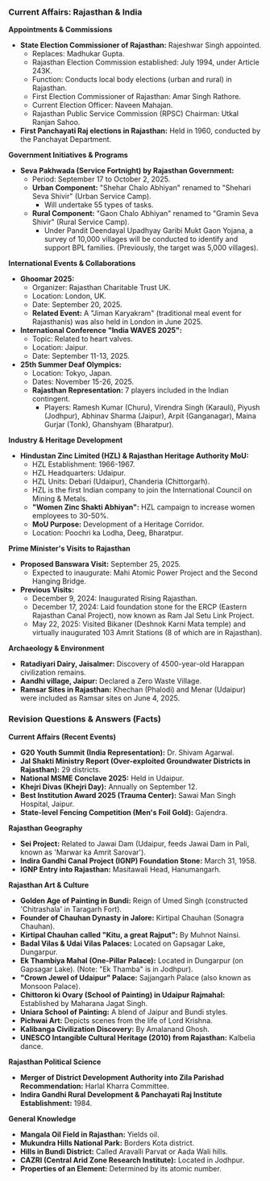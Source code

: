 ### Current Affairs: Rajasthan & India

**Appointments & Commissions**

*   **State Election Commissioner of Rajasthan:** Rajeshwar Singh appointed.
    *   Replaces: Madhukar Gupta.
    *   Rajasthan Election Commission established: July 1994, under Article 243K.
    *   Function: Conducts local body elections (urban and rural) in Rajasthan.
    *   First Election Commissioner of Rajasthan: Amar Singh Rathore.
    *   Current Election Officer: Naveen Mahajan.
    *   Rajasthan Public Service Commission (RPSC) Chairman: Utkal Ranjan Sahoo.
*   **First Panchayati Raj elections in Rajasthan:** Held in 1960, conducted by the Panchayat Department.

**Government Initiatives & Programs**

*   **Seva Pakhwada (Service Fortnight) by Rajasthan Government:**
    *   Period: September 17 to October 2, 2025.
    *   **Urban Component:** "Shehar Chalo Abhiyan" renamed to "Shehari Seva Shivir" (Urban Service Camp).
        *   Will undertake 55 types of tasks.
    *   **Rural Component:** "Gaon Chalo Abhiyan" renamed to "Gramin Seva Shivir" (Rural Service Camp).
        *   Under Pandit Deendayal Upadhyay Garibi Mukt Gaon Yojana, a survey of 10,000 villages will be conducted to identify and support BPL families. (Previously, the target was 5,000 villages).

**International Events & Collaborations**

*   **Ghoomar 2025:**
    *   Organizer: Rajasthan Charitable Trust UK.
    *   Location: London, UK.
    *   Date: September 20, 2025.
    *   **Related Event:** A "Jiman Karyakram" (traditional meal event for Rajasthanis) was also held in London in June 2025.
*   **International Conference "India WAVES 2025":**
    *   Topic: Related to heart valves.
    *   Location: Jaipur.
    *   Date: September 11-13, 2025.
*   **25th Summer Deaf Olympics:**
    *   Location: Tokyo, Japan.
    *   Dates: November 15-26, 2025.
    *   **Rajasthan Representation:** 7 players included in the Indian contingent.
        *   Players: Ramesh Kumar (Churu), Virendra Singh (Karauli), Piyush (Jodhpur), Abhinav Sharma (Jaipur), Arpit (Ganganagar), Maina Gurjar (Tonk), Ghanshyam (Bharatpur).

**Industry & Heritage Development**

*   **Hindustan Zinc Limited (HZL) & Rajasthan Heritage Authority MoU:**
    *   HZL Establishment: 1966-1967.
    *   HZL Headquarters: Udaipur.
    *   HZL Units: Debari (Udaipur), Chanderia (Chittorgarh).
    *   HZL is the first Indian company to join the International Council on Mining & Metals.
    *   **"Women Zinc Shakti Abhiyan":** HZL campaign to increase women employees to 30-50%.
    *   **MoU Purpose:** Development of a Heritage Corridor.
    *   Location: Poochri ka Lodha, Deeg, Bharatpur.

**Prime Minister's Visits to Rajasthan**

*   **Proposed Banswara Visit:** September 25, 2025.
    *   Expected to inaugurate: Mahi Atomic Power Project and the Second Hanging Bridge.
*   **Previous Visits:**
    *   December 9, 2024: Inaugurated Rising Rajasthan.
    *   December 17, 2024: Laid foundation stone for the ERCP (Eastern Rajasthan Canal Project), now known as Ram Jal Setu Link Project.
    *   May 22, 2025: Visited Bikaner (Deshnok Karni Mata temple) and virtually inaugurated 103 Amrit Stations (8 of which are in Rajasthan).

**Archaeology & Environment**

*   **Ratadiyari Dairy, Jaisalmer:** Discovery of 4500-year-old Harappan civilization remains.
*   **Aandhi village, Jaipur:** Declared a Zero Waste Village.
*   **Ramsar Sites in Rajasthan:** Khechan (Phalodi) and Menar (Udaipur) were included as Ramsar sites on June 4, 2025.

### Revision Questions & Answers (Facts)

**Current Affairs (Recent Events)**

*   **G20 Youth Summit (India Representation):** Dr. Shivam Agarwal.
*   **Jal Shakti Ministry Report (Over-exploited Groundwater Districts in Rajasthan):** 29 districts.
*   **National MSME Conclave 2025:** Held in Udaipur.
*   **Khejri Divas (Khejri Day):** Annually on September 12.
*   **Best Institution Award 2025 (Trauma Center):** Sawai Man Singh Hospital, Jaipur.
*   **State-level Fencing Competition (Men's Foil Gold):** Gajendra.

**Rajasthan Geography**

*   **Sei Project:** Related to Jawai Dam (Udaipur, feeds Jawai Dam in Pali, known as 'Marwar ka Amrit Sarovar').
*   **Indira Gandhi Canal Project (IGNP) Foundation Stone:** March 31, 1958.
*   **IGNP Entry into Rajasthan:** Masitawali Head, Hanumangarh.

**Rajasthan Art & Culture**

*   **Golden Age of Painting in Bundi:** Reign of Umed Singh (constructed 'Chitrashala' in Taragarh Fort).
*   **Founder of Chauhan Dynasty in Jalore:** Kirtipal Chauhan (Sonagra Chauhan).
*   **Kirtipal Chauhan called "Kitu, a great Rajput":** By Muhnot Nainsi.
*   **Badal Vilas & Udai Vilas Palaces:** Located on Gapsagar Lake, Dungarpur.
*   **Ek Thambiya Mahal (One-Pillar Palace):** Located in Dungarpur (on Gapsagar Lake). (Note: "Ek Thamba" is in Jodhpur).
*   **"Crown Jewel of Udaipur" Palace:** Sajjangarh Palace (also known as Monsoon Palace).
*   **Chittoron ki Ovary (School of Painting) in Udaipur Rajmahal:** Established by Maharana Jagat Singh.
*   **Uniara School of Painting:** A blend of Jaipur and Bundi styles.
*   **Pichwai Art:** Depicts scenes from the life of Lord Krishna.
*   **Kalibanga Civilization Discovery:** By Amalanand Ghosh.
*   **UNESCO Intangible Cultural Heritage (2010) from Rajasthan:** Kalbelia dance.

**Rajasthan Political Science**

*   **Merger of District Development Authority into Zila Parishad Recommendation:** Harlal Kharra Committee.
*   **Indira Gandhi Rural Development & Panchayati Raj Institute Establishment:** 1984.

**General Knowledge**

*   **Mangala Oil Field in Rajasthan:** Yields oil.
*   **Mukundra Hills National Park:** Borders Kota district.
*   **Hills in Bundi District:** Called Aravalli Parvat or Aada Wali hills.
*   **CAZRI (Central Arid Zone Research Institute):** Located in Jodhpur.
*   **Properties of an Element:** Determined by its atomic number.